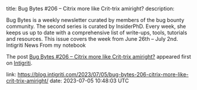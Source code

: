title: Bug Bytes #206 – Citrix more like Crit-trix amiright?
description: <p>Bug Bytes is a weekly newsletter curated by members of the bug bounty community. The second series is curated by InsiderPhD. Every week, she keeps us up to date with a comprehensive list of write-ups, tools, tutorials and resources. This issue covers the week from June 26th &#8211; July 2nd. Intigriti News From my notebook</p> <p>The post <a href="https://blog.intigriti.com/2023/07/05/bug-bytes-206-citrix-more-like-crit-trix-amiright/" rel="nofollow">Bug Bytes #206 &#8211; Citrix more like Crit-trix amiright?</a> appeared first on <a href="https://blog.intigriti.com" rel="nofollow">Intigriti</a>.</p>
link: https://blog.intigriti.com/2023/07/05/bug-bytes-206-citrix-more-like-crit-trix-amiright/
date: 2023-07-05 10:48:03 UTC